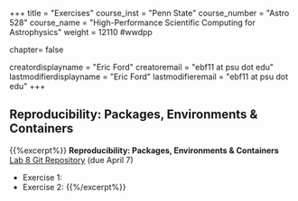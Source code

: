 +++
title = "Exercises"
course_inst = "Penn State"
course_number = "Astro 528"
course_name = "High-Performance Scientific Computing for Astrophysics"
weight = 12110  #wwdpp

chapter= false

creatordisplayname = "Eric Ford"
creatoremail = "ebf11 at psu dot edu"
lastmodifierdisplayname = "Eric Ford"
lastmodifieremail = "ebf11 at psu dot edu"
+++

## Reproducibility: Packages, Environments & Containers

{{%excerpt%}}
<b> Reproducibility: Packages, Environments &amp; Containers</b><br />
[Lab 8 Git Repository](https://github.com/PsuAstro528/lab8-start) (due April 7)

- Exercise 1:
- Exercise 2:
{{%/excerpt%}}
